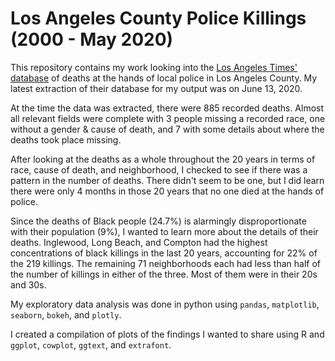 # Los Angeles County Police Killings (2000 - May 2020)

This repository contains my work looking into the [Los Angeles Times'](https://www.latimes.com/) [database](https://github.com/datadesk/los-angeles-police-killings-data) of deaths at the hands of local police in Los Angeles County. My latest extraction of their database for my output was on June 13, 2020. 

At the time the data was extracted, there were 885 recorded deaths. Almost all relevant fields were complete with 3 people missing a recorded race, one without a gender & cause of death, and 7 with some details about where the deaths took place missing.

After looking at the deaths as a whole throughout the 20 years in terms of race, cause of death, and neighborhood, I checked to see if there was a pattern in the number of deaths. There didn't seem to be one, but I did learn there were only 4 months in those 20 years that no one died at the hands of police.

Since the deaths of Black people (24.7%) is alarmingly disproportionate with their population (9%), I wanted to learn more about the details of their deaths. Inglewood, Long Beach, and Compton had the highest concentrations of black killings in the last 20 years, accounting for 22% of the 219 killings. The remaining 71 neighborhoods each had less than half of the number of killings in either of the three. Most of them were in their 20s and 30s.

My exploratory data analysis was done in python using `pandas`, `matplotlib`, `seaborn`, `bokeh`, and `plotly`. 

I created a compilation of plots of the findings I wanted to share using R and `ggplot`, `cowplot`, `ggtext`, and `extrafont`. 